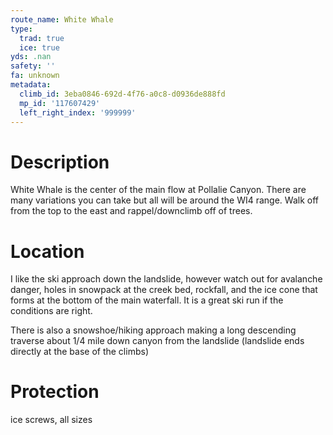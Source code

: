 ```yaml
---
route_name: White Whale
type:
  trad: true
  ice: true
yds: .nan
safety: ''
fa: unknown
metadata:
  climb_id: 3eba0846-692d-4f76-a0c8-d0936de888fd
  mp_id: '117607429'
  left_right_index: '999999'
---
```

# Description
White Whale is the center of the main flow at Pollalie Canyon. There are many variations you can take but all will be around the WI4 range. Walk off from the top to the east and rappel/downclimb off of trees.

# Location
I like the ski approach down the landslide, however watch out for avalanche danger, holes in snowpack at the creek bed, rockfall, and the ice cone that forms at the bottom of the main waterfall. It is a great ski run if the conditions are right.

There is also a snowshoe/hiking approach making a long descending traverse about 1/4 mile down canyon from the landslide (landslide ends directly at the base of the climbs)

# Protection
ice screws, all sizes
